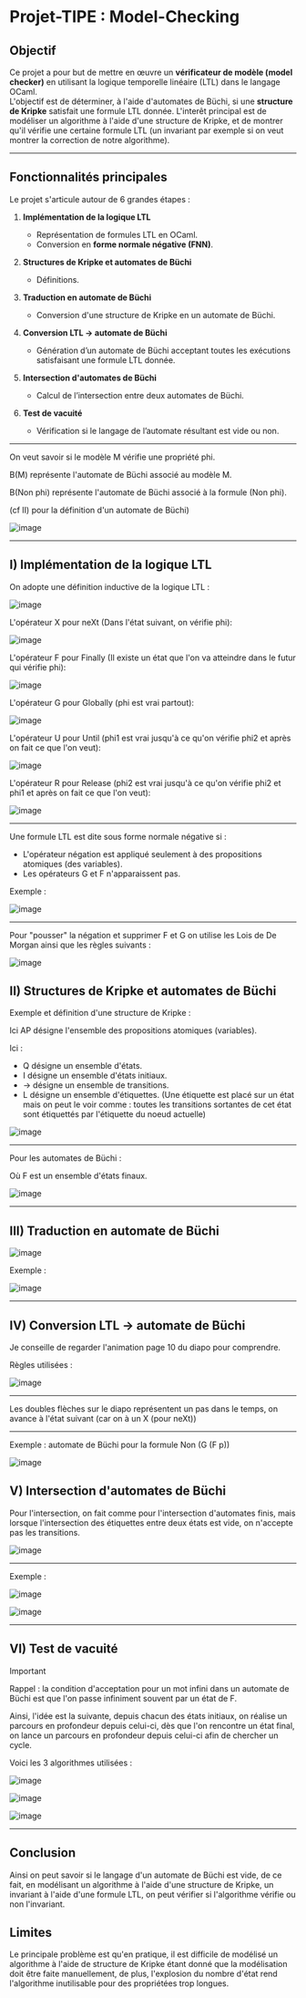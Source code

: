 
# Projet-TIPE : Model-Checking

## Objectif

Ce projet a pour but de mettre en œuvre un **vérificateur de modèle (model checker)** en utilisant la logique temporelle linéaire (LTL) dans le langage OCaml.  
L'objectif est de déterminer, à l'aide d'automates de Büchi, si une **structure de Kripke** satisfait une formule LTL donnée.
L'interêt principal est de modéliser un algorithme à l'aide d'une structure de Kripke, et de montrer qu'il vérifie une certaine formule LTL (un invariant par exemple si on veut montrer la correction de notre algorithme).

---

## Fonctionnalités principales

Le projet s'articule autour de 6 grandes étapes :

1. **Implémentation de la logique LTL**
   - Représentation de formules LTL en OCaml.
   - Conversion en **forme normale négative (FNN)**.

2. **Structures de Kripke et automates de Büchi**
   - Définitions.

3. **Traduction en automate de Büchi**
   - Conversion d'une structure de Kripke en un automate de Büchi.

4. **Conversion LTL → automate de Büchi**
   - Génération d’un automate de Büchi acceptant toutes les exécutions satisfaisant une formule LTL donnée.

5. **Intersection d'automates de Büchi**
   - Calcul de l’intersection entre deux automates de Büchi.

6. **Test de vacuité**
   - Vérification si le langage de l’automate résultant est vide ou non.
---

On veut savoir si le modèle M vérifie une propriété phi.

B(M) représente l'automate de Büchi associé au modèle M.

B(Non phi) représente l'automate de Büchi associé à la formule (Non phi).

(cf II) pour la définition d'un automate de Büchi)

![image](https://github.com/user-attachments/assets/af84ae28-bfb3-470d-a731-67118c35c74c)

---
## I) Implémentation de la logique LTL
On adopte une définition inductive de la logique LTL :

![image](https://github.com/user-attachments/assets/21fb9eda-be0a-4e36-a052-06436ae732e3)

L'opérateur X pour neXt (Dans l'état suivant, on vérifie phi): 

![image](https://github.com/user-attachments/assets/8dc27196-e9f1-441d-97a7-8db49a8d4b05)

L'opérateur F pour Finally (Il existe un état que l'on va atteindre dans le futur qui vérifie phi):

![image](https://github.com/user-attachments/assets/f9f6e2c1-d97b-49e8-b364-4752a68bed97)

L'opérateur G pour Globally (phi est vrai partout):

![image](https://github.com/user-attachments/assets/ba6e4b16-3cd9-49a2-9bba-45b00c30d326)

L'opérateur U pour Until (phi1 est vrai jusqu'à ce qu'on vérifie phi2 et après on fait ce que l'on veut):

![image](https://github.com/user-attachments/assets/0a35177f-f608-416c-8356-6570f9ff2980)

L'opérateur R pour Release (phi2 est vrai jusqu'à ce qu'on vérifie phi2 et phi1 et après on fait ce que l'on veut):

![image](https://github.com/user-attachments/assets/74a110c9-2f24-49dd-bf9e-b6cd42a7e2fa)

---

Une formule LTL est dite sous forme normale négative si :
- L'opérateur négation est appliqué seulement à des propositions atomiques (des variables).
- Les opérateurs G et F n'apparaissent pas.

Exemple : 

![image](https://github.com/user-attachments/assets/9333f09b-c760-4827-b1df-e29778b0e57a)

---

Pour "pousser" la négation et supprimer F et G on utilise les Lois de De Morgan ainsi que les règles suivants : 

![image](https://github.com/user-attachments/assets/270798b5-2811-42f4-a13c-46da114ce2d1)

## II) Structures de Kripke et automates de Büchi

Exemple et définition d'une structure de Kripke : 

Ici AP désigne l'ensemble des propositions atomiques (variables).

Ici :
- Q désigne un ensemble d'états.
- I désigne un ensemble d'états initiaux.
- -> désigne un ensemble de transitions.
- L désigne un ensemble d'étiquettes. (Une étiquette est placé sur un état mais on peut le voir comme : toutes les transitions sortantes de cet état sont étiquettés par l'étiquette du noeud actuelle)

![image](https://github.com/user-attachments/assets/6b432d8f-aed3-4d27-b0a3-02caed2081b4)

---

Pour les automates de Büchi : 

Où F est un ensemble d'états finaux.

![image](https://github.com/user-attachments/assets/289cc5a4-877b-4df1-9292-9c66f146f477)

---

## III) Traduction en automate de Büchi

![image](https://github.com/user-attachments/assets/de2f95bf-6b8d-46ce-a1ef-0be5c54b9d63)

Exemple : 

![image](https://github.com/user-attachments/assets/271df78b-3f85-4b02-a433-ebf49304f896)


---

## IV) Conversion LTL → automate de Büchi

Je conseille de regarder l'animation page 10 du diapo pour comprendre.

Règles utilisées : 

![image](https://github.com/user-attachments/assets/713db73f-5e8a-4d15-92f2-7e89ce476005)

---

Les doubles flèches sur le diapo représentent un pas dans le temps, on avance à l'état suivant (car on à un X (pour neXt))

---

Exemple : automate de Büchi pour la formule Non (G (F p))

![image](https://github.com/user-attachments/assets/3ea0db47-c7e1-4c37-84b4-4eb1a4e7e9cb)


## V) Intersection d'automates de Büchi

Pour l'intersection, on fait comme pour l'intersection d'automates finis, mais lorsque l'intersection des étiquettes entre deux états est vide, on n'accepte pas les transitions.

![image](https://github.com/user-attachments/assets/99bfd707-4d65-4d90-9b6a-e2dea657b03e)

---

Exemple : 

![image](https://github.com/user-attachments/assets/f6698c70-330f-4efe-88fd-53f4cca4fbb5)


![image](https://github.com/user-attachments/assets/13e3e459-de66-48d2-aad9-e1049a72ace1)

---

## VI) Test de vacuité
> [!IMPORTANT]
> Rappel : la condition d'acceptation pour un mot infini dans un automate de Büchi est que l'on passe infiniment souvent par un état de F.

Ainsi, l'idée est la suivante, depuis chacun des états initiaux, on réalise un parcours en profondeur depuis celui-ci, dès que l'on rencontre un état final, on lance un parcours en profondeur depuis celui-ci afin de chercher un cycle.

Voici les 3 algorithmes utilisées : 

![image](https://github.com/user-attachments/assets/c874800e-05b8-461d-8b55-2d3d876fd8d4)

![image](https://github.com/user-attachments/assets/87a1c4ca-5967-491a-9c53-ca446e42ed8f)

![image](https://github.com/user-attachments/assets/85d8f49c-7ad4-42c5-9f47-20a7855d2fa8)

---

## Conclusion

Ainsi on peut savoir si le langage d'un automate de Büchi est vide, de ce fait, en modélisant un algorithme à l'aide d'une structure de Kripke, un invariant à l'aide d'une formule LTL, on peut vérifier si l'algorithme vérifie ou non l'invariant.

## Limites

Le principale problème est qu'en pratique, il est difficile de modélisé un algorithme à l'aide de structure de Kripke étant donné que la modélisation doit être faite manuellement, de plus, l'explosion du nombre d'état rend l'algorithme inutilisable pour des propriétées trop longues.







